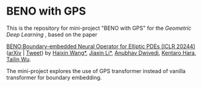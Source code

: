 # BENO with GPS
This is the repository for mini-project "BENO with GPS" for the *Geometric Deep Learning* , based on the paper

[BENO:Boundary-embedded Neural Operator for Elliptic PDEs (ICLR 20244)](https://openreview.net/forum?id=ZZTkLDRmkg) ([arXiv](https://arxiv.org/abs/2401.09323) | [Tweet](https://twitter.com/tailin_wu/status/1747259448635367756)) by [Haixin Wang*](https://willdreamer.github.io/), [Jiaxin Li*](https://github.com/Jiaxinlia/Jiaxin.github.io), [Anubhav Dwivedi](https://dwivedi-anubhav.github.io/website/), [Kentaro Hara](https://aa.stanford.edu/people/ken-hara), [Tailin Wu](https://tailin.org/).

The mini-project explores the use of GPS transformer instead of vanilla transformer for boundary embedding.

